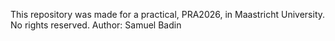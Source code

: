 This repository was made for a practical, PRA2026, in Maastricht University.
No rights reserved.
Author: Samuel Badin
